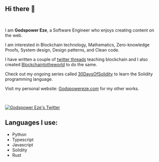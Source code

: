 ## Hi there 👋

<br/>

I am **Godspower Eze**, a Software Engineer who enjoys creating content on the web.

I am interested in Blockchain technology, Mathematics, Zero-knowledge Proofs, System design, Design patterns, and Clean code.

I have written a couple of [twitter threads](https://twitter.com/0xgodspower/status/1374407646762037259) teaching blockchain and I also created [Blockchaintotheworld](blockchaintotheworld.com/) to do the same.

Check out my ongoing series called [30DaysOfSolidity](https://github.com/Godspower-Eze/30DaysOfSolidity) to learn the Solidity programming language.

Visit my personal website: [Godspowereze.com](https://godspowereze.com/) for my other works.

<br/>
<p align="left">
  <a href="http://twitter.com/0xgodspower">
    <img src="https://img.shields.io/twitter/follow/0xgodspower?label=Twitter&logo=twitter&style=for-the-badge&color=blue" alt="Godspower Eze's Twitter"/>
  </a>
</p>

## Languages I use:

- Python
- Typescript
- Javascript
- Solidity
- Rust
